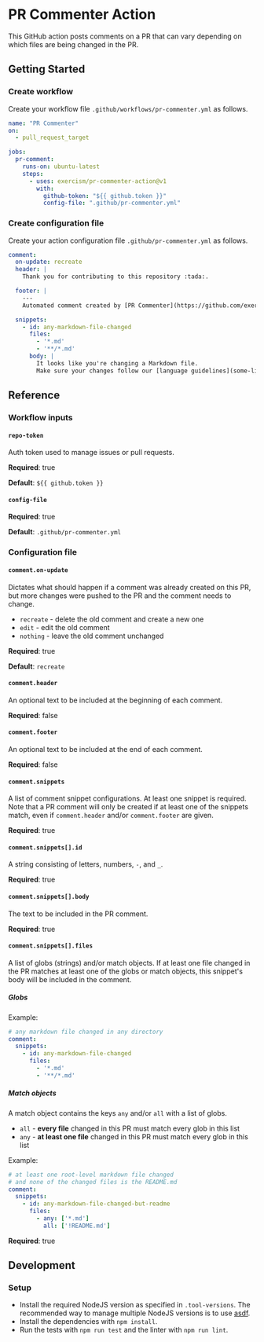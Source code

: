 # PR Commenter Action

This GitHub action posts comments on a PR that can vary depending on which files are being changed in the PR.
 
## Getting Started

### Create workflow

Create your workflow file `.github/workflows/pr-commenter.yml` as follows.

```yaml
name: "PR Commenter"
on:
  - pull_request_target

jobs:
  pr-comment:
    runs-on: ubuntu-latest
    steps:
      - uses: exercism/pr-commenter-action@v1
        with:
          github-token: "${{ github.token }}"
          config-file: ".github/pr-commenter.yml"
```

### Create configuration file

Create your action configuration file `.github/pr-commenter.yml` as follows.

```yaml
comment:
  on-update: recreate
  header: |
    Thank you for contributing to this repository :tada:.

  footer: |
    ---
    Automated comment created by [PR Commenter](https://github.com/exercism/pr-commenter-action) :robot:.

  snippets:
    - id: any-markdown-file-changed
      files:
        - '*.md'
        - '**/*.md'
      body: |
        It looks like you're changing a Markdown file.
        Make sure your changes follow our [language guidelines](some-link) when writing documentation.
```

## Reference

### Workflow inputs

#### `repo-token`

Auth token used to manage issues or pull requests.

**Required**: true

**Default**: `${{ github.token }}`

#### `config-file`

**Required**: true

**Default**: `.github/pr-commenter.yml`

### Configuration file

#### `comment.on-update`

Dictates what should happen if a comment was already created on this PR, but more changes were pushed to the PR and the comment needs to change.

- `recreate` - delete the old comment and create a new one
- `edit` - edit the old comment
- `nothing` - leave the old comment unchanged

**Required**: true

**Default**: `recreate`

#### `comment.header`

An optional text to be included at the beginning of each comment. 

**Required**: false

#### `comment.footer`

An optional text to be included at the end of each comment. 

**Required**: false

#### `comment.snippets`

A list of comment snippet configurations. At least one snippet is required. Note that a PR comment will only be created if at least one of the snippets match, even if `comment.header` and/or `comment.footer` are given.

**Required**: true

#### `comment.snippets[].id`

A string consisting of letters, numbers, `-`, and `_`.

**Required**: true

#### `comment.snippets[].body`

The text to be included in the PR comment.

**Required**: true

#### `comment.snippets[].files`

A list of globs (strings) and/or match objects. If at least one file changed in the PR matches at least one of the globs or match objects, this snippet's body will be included in the comment.

##### Globs

Example:

```yaml
# any markdown file changed in any directory
comment:
  snippets:
    - id: any-markdown-file-changed
      files:
        - '*.md'
        - '**/*.md'
```

##### Match objects

A match object contains the keys `any` and/or `all` with a list of globs.

- `all` - **every file** changed in this PR must match every glob in this list
- `any` - **at least one file** changed in this PR must match every glob in this list

Example:

```yaml
# at least one root-level markdown file changed
# and none of the changed files is the README.md
comment:
  snippets:
    - id: any-markdown-file-changed-but-readme
      files:
        - any: ['*.md']
          all: ['!README.md']
```

**Required**: true

## Development

### Setup

- Install the required NodeJS version as specified in `.tool-versions`. The recommended way to manage multiple NodeJS versions is to use [asdf](https://asdf-vm.com/#/).
- Install the dependencies with `npm install`.
- Run the tests with `npm run test` and the linter with `npm run lint`.
